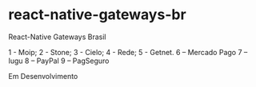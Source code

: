 # react-native-gateways-br
React-Native Gateways Brasil


1 - Moip;
2 - Stone;
3 - Cielo;
4 - Rede;
5 - Getnet.
6 – Mercado Pago
7 – Iugu
8 – PayPal
9 – PagSeguro

Em Desenvolvimento
